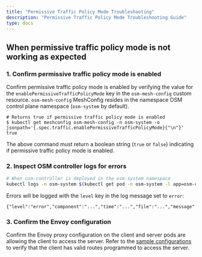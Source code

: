 ```yaml
---
title: "Permissive Traffic Policy Mode Troubleshooting"
description: "Permissive Traffic Policy Mode Troubleshooting Guide"
type: docs
---
```


## When permissive traffic policy mode is not working as expected

### 1. Confirm permissive traffic policy mode is enabled

Confirm permissive traffic policy mode is enabled by verifying the value for the `enablePermissiveTrafficPolicyMode` key in the `osm-mesh-config` custom resource. `osm-mesh-config` MeshConfig resides in the namespace OSM control plane namespace (`osm-system` by default).

```console
# Returns true if permissive traffic policy mode is enabled
$ kubectl get meshconfig osm-mesh-config -n osm-system -o jsonpath='{.spec.traffic.enablePermissiveTrafficPolicyMode}{"\n"}'
true
```

The above command must return a boolean string (`true` or `false`) indicating if permissive traffic policy mode is enabled.

### 2. Inspect OSM controller logs for errors

```bash
# When osm-controller is deployed in the osm-system namespace
kubectl logs -n osm-system $(kubectl get pod -n osm-system -l app=osm-controller -o jsonpath='{.items[0].metadata.name}')
```

Errors will be logged with the `level` key in the log message set to `error`:
```console
{"level":"error","component":"...","time":"...","file":"...","message":"..."}
```

### 3. Confirm the Envoy configuration

Confirm the Envoy proxy configuration on the client and server pods are allowing the client to access the server. Refer to the [sample configurations](../../../tasks/traffic_management/permissive_traffic_policy_mode#envoy-configurations) to verify that the client has valid routes programmed to access the server.
